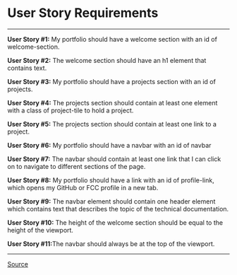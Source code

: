 <h1><b>User Story Requirements</b></h1>
<hr>


<b>User Story #1:</b> My portfolio should have a welcome section with an id of welcome-section.<br>

<b>User Story #2:</b> The welcome section should have an h1 element that contains text.<br>

<b>User Story #3:</b> My portfolio should have a projects section with an id of projects.<br>

<b>User Story #4:</b> The projects section should contain at least one element with a class of project-tile to hold a project.<br>

<b>User Story #5:</b> The projects section should contain at least one link to a project.<br>

<b>User Story #6:</b> My portfolio should have a navbar with an id of navbar<br>

<b>User Story #7:</b>  The navbar should contain at least one link that I can click on to navigate to different sections of the page.<br> 

<b>User Story #8:</b> My portfolio should have a link with an id of profile-link, which opens my GitHub or FCC profile in a new tab.<br>

<b>User Story #9:</b> The navbar element should contain one header element which contains text that describes the topic of the technical documentation.<br>

<b>User Story #10:</b> The height of the welcome section should be equal to the height of the viewport.<br>

<b>User Story #11:</b>The navbar should always be at the top of the viewport.<br>








<hr>
<footer> <a href="https://www.freecodecamp.org/learn/responsive-web-design/responsive-web-design-projects/build-a-personal-portfolio-webpage" target="_blank">Source</a>